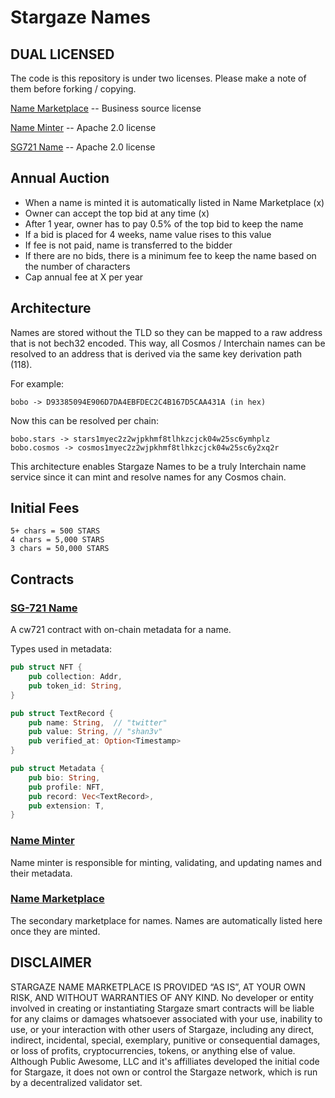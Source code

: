 # Stargaze Names

## DUAL LICENSED

The code is this repository is under two licenses. Please make a note of them before forking / copying.

[Name Marketplace](./contracts/marketplace/LICENSE) -- Business source license

[Name Minter](./contracts/name-minter/LICENSE) -- Apache 2.0 license

[SG721 Name](./contracts/sg721-name/LICENSE) -- Apache 2.0 license

## Annual Auction

- When a name is minted it is automatically listed in Name Marketplace (x)
- Owner can accept the top bid at any time (x)
- After 1 year, owner has to pay 0.5% of the top bid to keep the name
- If a bid is placed for 4 weeks, name value rises to this value
- If fee is not paid, name is transferred to the bidder
- If there are no bids, there is a minimum fee to keep the name based on the number of characters
- Cap annual fee at X per year

## Architecture

Names are stored without the TLD so they can be mapped to a raw address that is not bech32 encoded. This way, all Cosmos / Interchain names can be resolved to an address that is derived via the same key derivation path (118).

For example:

```
bobo -> D93385094E906D7DA4EBFDEC2C4B167D5CAA431A (in hex)
```

Now this can be resolved per chain:

```
bobo.stars -> stars1myec2z2wjpkhmf8tlhkzcjck04w25sc6ymhplz
bobo.cosmos -> cosmos1myec2z2wjpkhmf8tlhkzcjck04w25sc6y2xq2r
```

This architecture enables Stargaze Names to be a truly Interchain name service since it can mint and resolve names for any Cosmos chain.

## Initial Fees

```
5+ chars = 500 STARS
4 chars = 5,000 STARS
3 chars = 50,000 STARS
```

## Contracts

### [SG-721 Name](./contracts/sg721-name/README.md)

A cw721 contract with on-chain metadata for a name.

Types used in metadata:

```rs
pub struct NFT {
    pub collection: Addr,
    pub token_id: String,
}

pub struct TextRecord {
    pub name: String,  // "twitter"
    pub value: String, // "shan3v"
    pub verified_at: Option<Timestamp>
}
```

```rs
pub struct Metadata {
    pub bio: String,
    pub profile: NFT,
    pub record: Vec<TextRecord>,
    pub extension: T,
}
```

### [Name Minter](./contracts/name-minter/README.md)

Name minter is responsible for minting, validating, and updating names and their metadata.

### [Name Marketplace](./contracts/marketplace/README.md)

The secondary marketplace for names. Names are automatically listed here once they are minted.

## DISCLAIMER

STARGAZE NAME MARKETPLACE IS PROVIDED “AS IS”, AT YOUR OWN RISK, AND WITHOUT WARRANTIES OF ANY KIND. No developer or entity involved in creating or instantiating Stargaze smart contracts will be liable for any claims or damages whatsoever associated with your use, inability to use, or your interaction with other users of Stargaze, including any direct, indirect, incidental, special, exemplary, punitive or consequential damages, or loss of profits, cryptocurrencies, tokens, or anything else of value. Although Public Awesome, LLC and it's affilliates developed the initial code for Stargaze, it does not own or control the Stargaze network, which is run by a decentralized validator set.

